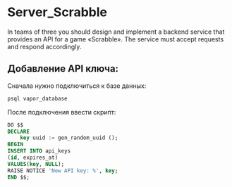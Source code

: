 # Server_Scrabble
 In teams of three you should design and implement a backend service that provides an API for a game «Scrabble». The service must accept requests and respond accordingly.

## Добавление API ключа: 

Сначала нужно подключиться к базе данных: 
```bash
psql vapor_database
```

После подключения ввести скрипт:
```sql
DO $$
DECLARE 
    key uuid := gen_random_uuid ();
BEGIN
INSERT INTO api_keys
(id, expires_at)
VALUES(key, NULL);
RAISE NOTICE 'New API key: %', key;
END $$;
```
